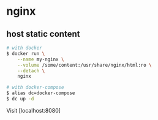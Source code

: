 # nginx

## host static content

```bash
# with docker
$ docker run \
    --name my-nginx \
    --volume /some/content:/usr/share/nginx/html:ro \
    --detach \
    nginx

# with docker-compose
$ alias dc=docker-compose
$ dc up -d
```

Visit [localhost:8080]
